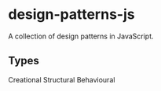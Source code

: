 # design-patterns-js
A collection of design patterns in JavaScript.

## Types
Creational
Structural
Behavioural